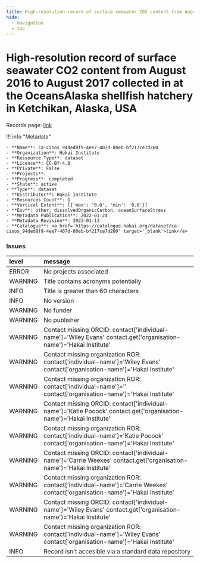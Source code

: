 ```yaml
---
title: High-resolution record of surface seawater CO2 content from August 2016 to August 2017 collected in at the OceansAlaska shellfish hatchery in Ketchikan, Alaska, USA
hide:
  - navigation
  - toc
---
```


# High-resolution record of surface seawater CO2 content from August 2016 to August 2017 collected in at the OceansAlaska shellfish hatchery in Ketchikan, Alaska, USA

Records page: <a href='https://catalogue.hakai.org/dataset/ca-cioos_94ded8f9-4ee7-407d-80eb-bf217ce7d260' target='_blank'>link</a>

<div id='map'></div>

!!! info "Metadata"
    
    - **Name**: ca-cioos_94ded8f9-4ee7-407d-80eb-bf217ce7d260 
    - **Organization**: Hakai Institute 
    - **Ressource Type**: dataset 
    - **Licence**: CC-BY-4.0 
    - **Private**: False 
    - **Projects**:  
    - **Progress**: completed 
    - **State**: active 
    - **Type**: dataset 
    - **Distributor**: Hakai Institute 
    - **Resources Count**: 1 
    - **Vertical Extent**: [{'max': '0.0', 'min': '0.0'}] 
    - **Eov**: other, dissolvedOrganicCarbon, oceanSurfaceStress 
    - **Metadata Publication**: 2022-01-24 
    - **Metadata Revision**: 2022-01-13 
    - **Catalogue**: <a href='https://catalogue.hakai.org/dataset/ca-cioos_94ded8f9-4ee7-407d-80eb-bf217ce7d260' target='_blank'>link</a> 

### Issues

| level   | message                                                                                                                      |
|:--------|:-----------------------------------------------------------------------------------------------------------------------------|
| ERROR   | No projects associated                                                                                                       |
| WARNING | Title contains acronyms potentially                                                                                          |
| INFO    | Title is greater than 60 characters                                                                                          |
| INFO    | No version                                                                                                                   |
| WARNING | No funder                                                                                                                    |
| WARNING | No publisher                                                                                                                 |
| WARNING | Contact missing ORCID: contact['individual-name']='Wiley Evans' contact.get('organisation-name')='Hakai Institute'           |
| WARNING | Contact missing organization ROR:  contact['individual-name']='Wiley Evans' contact['organisation-name']='Hakai Institute'   |
| WARNING | Contact missing organization ROR:  contact['individual-name']='' contact['organisation-name']='Hakai Institute'              |
| WARNING | Contact missing ORCID: contact['individual-name']='Katie Pocock' contact.get('organisation-name')='Hakai Institute'          |
| WARNING | Contact missing organization ROR:  contact['individual-name']='Katie Pocock' contact['organisation-name']='Hakai Institute'  |
| WARNING | Contact missing ORCID: contact['individual-name']='Carrie Weekes' contact.get('organisation-name')='Hakai Institute'         |
| WARNING | Contact missing organization ROR:  contact['individual-name']='Carrie Weekes' contact['organisation-name']='Hakai Institute' |
| WARNING | Contact missing ORCID: contact['individual-name']='Wiley Evans' contact.get('organisation-name')='Hakai Institute'           |
| WARNING | Contact missing organization ROR:  contact['individual-name']='Wiley Evans' contact['organisation-name']='Hakai Institute'   |
| INFO    | Record isn't accesible via a standard data repository                                                                        |

<script>
   document.addEventListener("DOMContentLoaded", function() {
    var map = L.map('map').setView([51.505, -125.09], 5);
    L.tileLayer('https://tile.openstreetmap.org/{z}/{x}/{y}.png', {
        maxZoom: 19,
        attribution: '&copy; <a href="http://www.openstreetmap.org/copyright">OpenStreetMap</a>'
    }).addTo(map);
    var geojsonFeature = {
        "type": "Feature",
        "properties": {
            "name" : "High-resolution record of surface seawater CO2 content from August 2016 to August 2017 collected in at the OceansAlaska shellfish hatchery in Ketchikan, Alaska, USA"
        },
        "geometry": {'type': 'Polygon', 'coordinates': [[[-131.96137029, 55.13698451], [-131.23813946, 55.13698451], [-131.23813946, 55.39922677], [-131.96137029, 55.39922677], [-131.96137029, 55.13698451]]]}
    }
    L.geoJSON(geojsonFeature).addTo(map);
   })
</script>